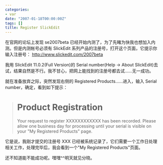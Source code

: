 ```yaml
---
categories:
- var
date: "2007-01-18T00:00:00Z"
tags: []
title: Register SlickEdit
---
```


在官网的论坛上发现 se2007beta 已经开始内测了，为了先睹为快我也想加入内测。但是内测帐号必须有 SlickEdit 系列产品的注册号，打开这个页面，它提示你输入注册号：
<http://www.slickedit.com/2007beta>

我用 SlickEdit 11.0.2(Full Version)的 Serial number(Help -> About SlickEdit)去试，结果自然是不行。我不甘心，把网上能找到的注册号都去试……无一成功。

就在准备放弃之际，突然发现右侧的 Registered Products……进入，输入 Serial number，确定，看到如下提示：

> Product Registration
> ====================
> Your request to register XXXXXXXXXXXX has been recorded. Please allow one
> business day for processing until your serial is visible on your "My
> Registered Products" page.

它是说，我刚才提交的注册号 XXX 已经被系统记录了，它们需要一个工作日处理相关工作，处理完毕后，我会看到一个"My Registered Products"页面。

还不知道能不能成功呢。嘿嘿^^明天就见分晓。
